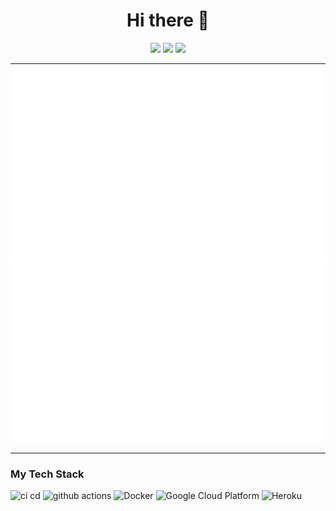 <h1 align="center">Hi there 👋</h1>

<p align="center">
  <!--- Years of service -->
  <img src="https://badges.pufler.dev/years/v3lop5" />
  
  <!--- Commits this month -->
  <img src="https://badges.pufler.dev/commits/monthly/v3lop5" />
  
  <!-- Profile visitors -->
  <img src="https://visitor-badge.glitch.me/badge?page_id=v3lop5.v3lop5" />
</p>


-------

<p align="center">
  <img alt="overview" src="https://raw.githubusercontent.com/V3lop5/github-stats-transparent/output/generated/overview.svg">
  <img alt="languages" src="https://raw.githubusercontent.com/V3lop5/github-stats-transparent/output/generated/languages.svg">
</p>

-------

### My Tech Stack
<p>
  <img alt="ci cd" src="https://openmoji.org/data/color/svg/2692.svg" width="30" height="30">
  <img alt="github actions" src="https://img.shields.io/badge/-Github_Actions-46a2f1?style=flat-square&logo=github-actions&logoColor=white" />
  <img alt="Docker" src="https://img.shields.io/badge/-Docker-2088FF?style=flat-square&logo=docker&logoColor=white" />
  <img alt="Google Cloud Platform" src="https://img.shields.io/badge/-Google_Cloud_Platform-1a73e8?style=flat-square&logo=google-cloud&logoColor=white" />
  <img alt="Heroku" src="https://img.shields.io/badge/-Heroku-1a5be8?style=flat-square&logo=heroku&logoColor=white" />
</p>
  
  

